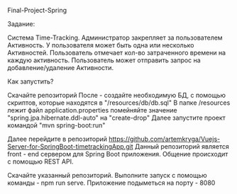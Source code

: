 Final-Project-Spring

Задание:

Система Time-Tracking. Администратор закрепляет за пользователем
Активность. У пользователя может быть одна или несколько Активностей.
Пользователь отмечает кол-во затраченного времени на каждую активность.
Пользователь может отправить запрос на добавление/удаление Активности.

Как запустить?

Скачайте репозиторий
После - создайте необходимую БД, с помощью скриптов, которые находятся в "/resources/db/db.sql"
В папке /resources лежит файл application.properties помейняйте значение "spring.jpa.hibernate.ddl-auto" на "create-drop"
Далее запустите проект командой "mvn spring-boot:run"

Далее перейдите в репозиторий https://github.com/artemkryga/Vuejs-Server-for-SpringBoot-timetrackingApp.git
Данный репозиторий является front - end сервером для Spring Boot приложения. Общение происходит с помощью REST API.

Скачайте указанный репозиторий. 
Выполните запуск с помощью команды - npm run serve. Приложение подыметься на порту - 8080
